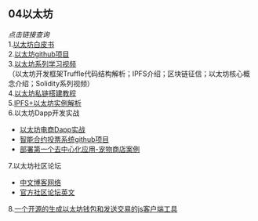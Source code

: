 ## 04以太坊
*点击链接查询*  
1.[以太坊白皮书](https://github.com/ethereum/wiki/wiki/White-Paper)  
2.[以太坊github项目](https://github.com/ethereum/)  
3.[以太坊系列学习视频](http://wangxiaoming.com/)  
（以太坊开发框架Truffle代码结构解析；IPFS介绍；区块链征信；以太坊核心概念介绍；Solidity系列视频）  
4.[以太坊私链搭建教程](https://blog.csdn.net/wo541075754/article/details/53064877)  
5.[IPFS+以太坊实例解析](https://blog.csdn.net/czZ__czZ/article/details/79036567)  
6.以太坊Dapp开发实战  

 - [以太坊电商Dapp实战](http://xc.hubwiz.com/course/5abbb7acc02e6b6a59171dd6/?affid=201804168btc)  
 - [智能合约投票系统github项目](https://github.com/wangsir0624/ballot)  
 - [部署第一个去中心化应用-宠物商店案例](https://learnblockchain.cn/2018/01/12/first-dapp/)  

7.以太坊社区论坛  
 
 - [中文博客网络](https://ethfans.org/)  
 - [官方社区论坛英文](https://forum.ethereum.org/)  

8.[一个开源的生成以太坊钱包和发送交易的js客户端工具](https://www.myetherwallet.com/)  
